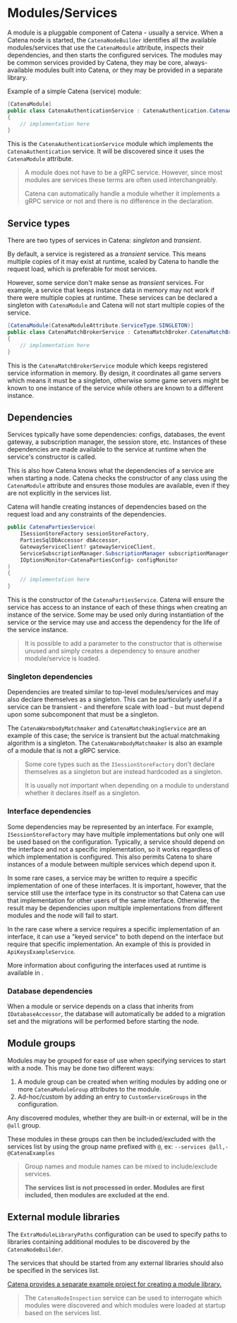# Modules/Services

A module is a pluggable component of Catena - usually a service. When a Catena node is started, the `CatenaNodeBuilder`
identifies all the available modules/services that use the `CatenaModule` attribute, inspects their dependencies, and
then starts the configured services. The modules may be common services provided by Catena, they may be core,
always-available modules built into Catena, or they may be provided in a separate library.

Example of a simple Catena (service) module:

```C#
[CatenaModule]
public class CatenaAuthenticationService : CatenaAuthentication.CatenaAuthenticationBase
{
    // implementation here
}
```

This is the `CatenaAuthenticationService` module which implements the `CatenaAuthentication` service. It will be
discovered since it uses the `CatenaModule` attribute.

> A module does not have to be a gRPC service. However, since most modules are services these terms are often used
> interchangeably.
>
> Catena can automatically handle a module whether it implements a gRPC service or not and there is no difference in the
> declaration.

## Service types

There are two types of services in Catena: _singleton_ and _transient_.

By default, a service is registered as a _transient_ service. This means multiple copies of it may exist at runtime,
scaled by Catena to handle the request load, which is preferable for most services.

However, some service don't make sense as _transient_ services. For example, a service that keeps instance data in
memory may not work if there were multiple copies at runtime. These services can be declared a singleton
with `CatenaModule` and Catena will not start multiple copies of the service.

```C#
[CatenaModule(CatenaModuleAttribute.ServiceType.SINGLETON)]
public class CatenaMatchBrokerService : CatenaMatchBroker.CatenaMatchBrokerBase
{
    // implementation here
}
```

This is the `CatenaMatchBrokerService` module which keeps registered service information in memory. By design, it
coordinates all game servers which means it must be a singleton, otherwise some game servers might be known to one
instance of the service while others are known to a different instance.

## Dependencies

Services typically have some dependencies: configs, databases, the event gateway, a subscription manager, the session
store, etc. Instances of these dependencies are made available to the service at runtime when the service's constructor
is called.

This is also how Catena knows what the dependencies of a service are when starting a node. Catena checks the
constructor of any class using the `CatenaModule` attribute and ensures those modules are available, even if they are
not explicitly in the <tooltip term="services list">services list</tooltip>.

Catena will handle creating instances of dependencies based on the request load and any constraints of the dependencies.

```C#
public CatenaPartiesService(
    ISessionStoreFactory sessionStoreFactory,
    PartiesSqlDbAccessor dbAccessor,
    GatewayServiceClient? gatewayServiceClient,
    ServiceSubscriptionManager.SubscriptionManager subscriptionManager,
    IOptionsMonitor<CatenaPartiesConfig> configMonitor
)
{
    // implementation here
}
```

This is the constructor of the `CatenaPartiesService`. Catena will ensure the service has access to an instance of each
of these things when creating an instance of the service. Some may be used only during instantiation of the service or
the service may use and access the dependency for the life of the service instance.

> It is possible to add a parameter to the constructor that is otherwise unused and simply creates a dependency to
> ensure another module/service is loaded.

### Singleton dependencies

Dependencies are treated similar to top-level modules/services and may also declare themselves as a singleton. This can
be particularly useful if a service can be transient - and therefore scale with load - but must depend upon some
subcomponent that must be a singleton.

The `CatenaWarmbodyMatchmaker` and `CatenaMatchmakingService` are an example of this case; the service is transient but
the actual matchmaking algorithm is a singleton. The `CatenaWarmbodyMatchmaker` is also an example of a module that is
not a gRPC service.

> Some core types such as the `ISessionStoreFactory` don't declare themselves as a singleton but are instead hardcoded
> as a singleton.
>
> It is usually not important when depending on a module to understand whether it declares itself as a singleton.

### Interface dependencies

Some dependencies may be represented by an interface. For example, `ISessionStoreFactory` may have multiple
implementations but only one will be used based on the configuration. Typically, a service should depend on the
interface and not a specific implementation, so it works regardless of which implementation is configured. This also
permits Catena to share instances of a module between multiple services which depend upon it.

In some rare cases, a service may be written to require a specific implementation of one of these interfaces. It is
important, however, that the service still use the interface type in its constructor so that Catena can use that
implementation for other users of the same interface. Otherwise, the result may be dependencies upon multiple
implementations from different modules and the node will fail to start.

In the rare case where a service requires a specific implementation of an interface, it can use a "keyed service" to
both depend on the interface but require that specific implementation. An example of this is provided
in `ApiKeysExampleService`.

More information about configuring the interfaces used at runtime is available in [](Configuring-interface-dependencies.md).

### Database dependencies

When a module or service depends on a class that inherits from `IDatabaseAccessor`, the database will automatically be
added to a migration set and the migrations will be performed before starting the node.

## Module groups

Modules may be grouped for ease of use when specifying services to start with a node. This may be done two different
ways:

1. A module group can be created when writing modules by adding one or more `CatenaModuleGroup` attributes to the
   module.
2. Ad-hoc/custom by adding an entry to `CustomServiceGroups` in the configuration.

Any discovered modules, whether they are built-in or external, will be in the `@all` group.

These modules in these groups can then be included/excluded with the <tooltip term="services list">services
list</tooltip> by using the group name prefixed with `@`, ex: `--services @all,-@CatenaExamples`

> Group names and module names can be mixed to include/exclude services.
>
> **The <tooltip term="services list">services list</tooltip> is not processed in order. Modules are first included,
then modules are excluded at the end.**

## External module libraries

The `ExtraModuleLibraryPaths` configuration can be used to specify paths to libraries containing additional modules to
be discovered by the `CatenaNodeBuilder`.

The services that should be started from any external libraries should also be specified in
the <tooltip term="services list">services list</tooltip>.

[Catena provides a separate example project for creating a module library.](https://github.com/CatenaTools/catena-tools-module-example)

> The `CatenaNodeInspection` service can be used to interrogate which modules were discovered and which modules were
> loaded at startup based on the services list.